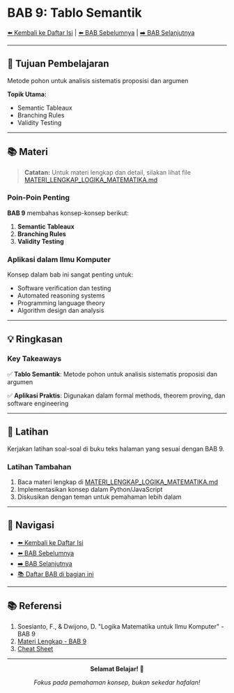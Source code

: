 # BAB 9: Tablo Semantik

[⬅️ Kembali ke Daftar Isi](../README.md) | [⬅️ BAB Sebelumnya](BAB-08-Strategi-Pembalikan.md) | [➡️ BAB Selanjutnya](BAB-10-Bentuk-Normal.md)

---

## 📖 Tujuan Pembelajaran

Metode pohon untuk analisis sistematis proposisi dan argumen

**Topik Utama:**
- Semantic Tableaux
- Branching Rules
- Validity Testing

---

## 📚 Materi

> **Catatan:** Untuk materi lengkap dan detail, silakan lihat file [MATERI_LENGKAP_LOGIKA_MATEMATIKA.md](../MATERI_LENGKAP_LOGIKA_MATEMATIKA.md)

### Poin-Poin Penting

**BAB 9** membahas konsep-konsep berikut:

1. **Semantic Tableaux**
2. **Branching Rules**
3. **Validity Testing**

### Aplikasi dalam Ilmu Komputer

Konsep dalam bab ini sangat penting untuk:
- Software verification dan testing
- Automated reasoning systems
- Programming language theory
- Algorithm design dan analysis

---

## 💡 Ringkasan

### Key Takeaways

✅ **Tablo Semantik**: Metode pohon untuk analisis sistematis proposisi dan argumen

✅ **Aplikasi Praktis**: Digunakan dalam formal methods, theorem proving, dan software engineering

---

## 📝 Latihan

Kerjakan latihan soal-soal di buku teks halaman yang sesuai dengan BAB 9.

### Latihan Tambahan

1. Baca materi lengkap di [MATERI_LENGKAP_LOGIKA_MATEMATIKA.md](../MATERI_LENGKAP_LOGIKA_MATEMATIKA.md#bab-9)
2. Implementasikan konsep dalam Python/JavaScript
3. Diskusikan dengan teman untuk pemahaman lebih dalam

---

## 🔗 Navigasi

- [⬅️ Kembali ke Daftar Isi](../README.md)
- [⬅️ BAB Sebelumnya](BAB-08-Strategi-Pembalikan.md)
- [➡️ BAB Selanjutnya](BAB-10-Bentuk-Normal.md)
- [📚 Daftar BAB di bagian ini](README.md)

---

## 📚 Referensi

1. Soesianto, F., & Dwijono, D. "Logika Matematika untuk Ilmu Komputer" - BAB 9
2. [Materi Lengkap - BAB 9](../MATERI_LENGKAP_LOGIKA_MATEMATIKA.md)
3. [Cheat Sheet](../CHEAT_SHEET.md)

---

<div align="center">

**Selamat Belajar! 🚀**

*Fokus pada pemahaman konsep, bukan sekedar hafalan!*

</div>
